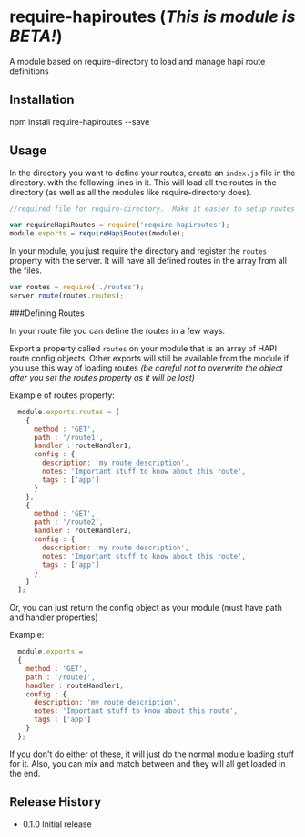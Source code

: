 # require-hapiroutes (***This is module is BETA!***)

A module based on require-directory to load and manage hapi route definitions

## Installation

  npm install require-hapiroutes --save

## Usage

In the directory you want to define your routes, create an ```index.js``` file in the directory.  with the following lines in it.  This will load all the routes in the directory (as well as all the modules like require-directory does).

```javascript
//required file for require-directory.  Make it easier to setup routes to js files

var requireHapiRoutes = require('require-hapiroutes');
module.exports = requireHapiRoutes(module);
```

In your module, you just require the directory and register the ```routes``` property with the server.  It will have all defined routes in the array from all the files.

```javascript
var routes = require('./routes');
server.route(routes.routes);

```

###Defining Routes

In your route file you can define the routes in a few ways.

Export a property called ```routes``` on your module that is an array of HAPI route config objects.  Other exports will still be available from the
module if you use this way of loading routes *(be careful not to overwrite the object after you set the routes property as it will be lost)*

Example of routes property:
```javascript
  module.exports.routes = [
    {
      method : 'GET',
      path : '/route1',
      handler : routeHandler1,
      config : {
        description: 'my route description',
        notes: 'Important stuff to know about this route',
        tags : ['app']
      }
    },
    {
      method : 'GET',
      path : '/route2',
      handler : routeHandler2,
      config : {
        description: 'my route description',
        notes: 'Important stuff to know about this route',
        tags : ['app']
      }
    }
  ];
```

Or, you can just return the config object as your module (must have path and handler properties)

Example:
```javascript
  module.exports =
  {
    method : 'GET',
    path : '/route1',
    handler : routeHandler1,
    config : {
      description: 'my route description',
      notes: 'Important stuff to know about this route',
      tags : ['app']
    }
  };
```

If you don't do either of these, it will just do the normal module loading stuff for it.  Also, you can mix and match between and they will all get loaded in the end.

## Release History

* 0.1.0 Initial release
